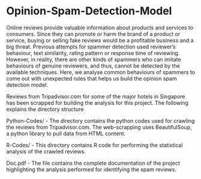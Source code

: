 # Opinion-Spam-Detection-Model
Online reviews provide valuable information about products and services to consumers. Since they can promote or harm the brand of a product or service, buying or selling fake reviews would be a profitable business and a big threat. Previous attempts for spammer detection used reviewer’s behaviour, text similarity, rating pattern or response time of reviewing. However, in reality, there are other kinds of spammers who can imitate behaviours of genuine reviewers, and thus, cannot be detected by the available techniques. Here, we analyse common behaviours of spammers to come out with unexpected rules that helps us build the opinion spam detection model.

Reviews from Tripadvisor.com for some of the major hotels in Singapore has been scrapped for building the analysis for this project. The following explains the directory structure

Python-Codes/ - The directory contains the python codes used for crawling the reviews from Tripadvisor.com. The web-scrapping uses BeautifulSoup, a python library to pull data from HTML content.

R-Codes/ - This directory contains R code for performing the statistical analysis of the crawled reviews. 

Doc.pdf - The file contains the complete documentation of the project highlighting the analysis performed for identifying the spam reviews. 




